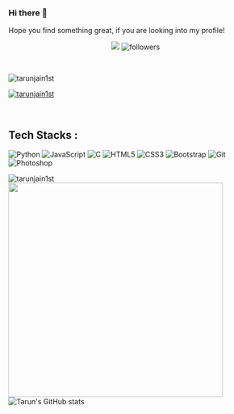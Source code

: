 ### Hi there 👋

Hope you find something great, if you are looking into my profile!
<br/>

<div align="center">

[<img src="https://img.shields.io/badge/linkedin-%230077B5.svg?&style=for-the-badge&logo=linkedin&logoColor=white">](https://www.linkedin.com/in/tarunjain1st/)
<img alt="followers" src="https://img.shields.io/github/followers/tarunjain1st?color=236ad3&labelColor=1155ba&style=for-the-badge&logo=github&label=Follow"/>
  
</div> 
<br/>

<p align="left"> <img src="https://komarev.com/ghpvc/?username=tarunjain1st&label=Views&color=brightgreen&style=plastic" alt="tarunjain1st" /> </p>  
</div> 

<p align="left"> <a href="https://github.com/ryo-ma/github-profile-trophy"><img src="https://github-profile-trophy.vercel.app/?username=tarunjain1st" alt="tarunjain1st" /></a> </p>  
<br/>


## Tech Stacks : 

![Python](https://img.shields.io/badge/-Python-black?style=for-the-badge&logo=Python)
![JavaScript](https://img.shields.io/badge/-JavaScript-black?style=for-the-badge&logo=javascript)
![C](https://img.shields.io/badge/c%20-%2300599C.svg?&style=for-the-badge&logo=c)
![HTML5](https://img.shields.io/badge/-HTML5-E34F26?style=for-the-badge&logo=html5&logoColor=white)
![CSS3](https://img.shields.io/badge/-CSS3-1572B6?style=for-the-badge&logo=css3)
![Bootstrap](https://img.shields.io/badge/-Bootstrap-563D7C?style=for-the-badge&logo=bootstrap)
![Git](https://img.shields.io/badge/-Git-black?style=for-the-badge&logo=git)
![Photoshop](https://img.shields.io/badge/-Photoshop-05122A?style=for-the-badge&logo=adobe-photoshop)

<img align="left" src="https://github-readme-stats.vercel.app/api/top-langs/?username=tarunjain1st&layout=compact&hide=html&theme=dark" alt="tarunjain1st" /></p>
<img src="https://github-readme-streak-stats.herokuapp.com/?user=tarunjain1st&&show_icons=true&title_color=00ffff&icon_color=bb2acf&text_color=daf7dc&bg_color=151515&theme=dark" width="425"><br>
![Tarun's GitHub stats](https://github-readme-stats.vercel.app/api?username=tarunjain1st&hide=stars&theme=gotham)
